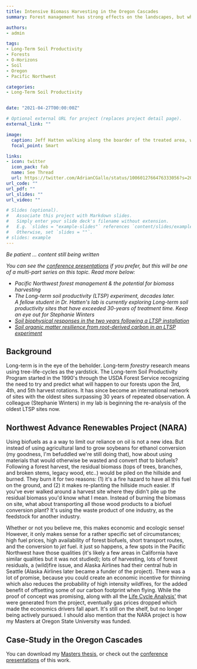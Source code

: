```yaml
---
title: Intensive Biomass Harvesting in the Oregon Cascades
summary: Forest management has strong effects on the landscapes, but what happens to soil carbon - and therefore site productivity - following intensive biomass harvesting?  

authors:
- admin

tags:
- Long-Term Soil Productivity
- Forests
- O-Horizons
- Soil
- Oregon
- Pacific Northwest

categories:
- Long-Term Soil Productivity


date: "2021-04-27T00:00:00Z"

# Optional external URL for project (replaces project detail page).
external_link: ""

image:
  caption: Jeff Hatten walking along the boarder of the treated area, weather station in the foreground 
  focal_point: Smart

links:
- icon: twitter
  icon_pack: fab
  name: See Thread
  url: https://twitter.com/AdrianCGallo/status/1006012766476333056?s=20
url_code: ""
url_pdf: ""
url_slides: ""
url_video: ""

# Slides (optional).
#   Associate this project with Markdown slides.
#   Simply enter your slide deck's filename without extension.
#   E.g. `slides = "example-slides"` references `content/slides/example-slides.md`.
#   Otherwise, set `slides = ""`.
# slides: example
---
```


_Be patient ... content still being written_

_You can see the [conference presentations](https://adriancgallo.com/publication/16-gallo-agu-root-carbon-nara) if you prefer, but this will be one of a multi-part series on this topic. Read more below:_ 

- _Pacific Northwest forest management & the potential for biomass harvesting_
- _The Long-term soil productivity (LTSP) experiment, decades later._
    _<Br> A fellow student in Dr. Hatten's lab is currently exploring Long-term soil productivity sites that have exceeded 30-years of treatment time. Keep an eye out for Stephanie Winters_
- _[Soil biophysical responses in the two years following a LTSP installation](https://drive.google.com/file/d/1tFufytaFKxY0QpeoFEQr8pmXmkvs1HNF/view?usp=sharing)_
- _[Soil organic matter resilience from root-derived carbon in an LTSP experiment](https://adriancgallo.com/publication/16-gallo-agu-root-carbon-nara/)_




## Background

Long-term is in the eye of the beholder. Long-term *forestry* research means using tree-life-cycles as the yardstick. The Long-term Soil Productivity Program started in the 1990's through the USDA Forest Service recognizing the need to try and predict what will happen to our forests upon the 3rd, 4th, and 5th harvest rotations. It has since become an international network of sites with the oldest sites surpassing 30 years of repeated observation. A colleague (Stephanie Winters) in my lab is beginning the re-analysis of the oldest LTSP sites now. 


## Northwest Advance Renewables Project (NARA)

Using biofuels as a a way to limit our reliance on oil is not a new idea. But instead of using agricultural land to grow soybeans for ethanol conversion (my goodness, I'm befuddled we're still doing that), how about using materials that would otherwise be wasted and convert *that* to biofuels? Following a forest harvest, the residual biomass (tops of trees, branches, and broken stems, legacy wood, etc..) would be piled on the hillside and burned. They burn it for two reasons: (1) it's a fire hazard to have all this fuel on the ground, and (2) it makes re-planting the hillside much easier. If you've ever walked around a harvest site where they didn't pile up the residual biomass you'd know what I mean. Instead of burning the biomass on site, what about transporting all those wood products to a biofuel conversion plant? It's using the waste product of one industry, as the feedstock for another industry. 

Whether or not you believe me, this makes economic and ecologic sense!  However, it only makes sense for a rather specific set of circumstances; high fuel prices, high availability of forest biofuels, short transport routes, and the conversion to *jet* fuel. it just so happens, a few spots in the Pacific Northwest have those qualities (it's likely a few areas in California have similar qualities but it was not studied); lots of harvesting, lots of forest residuals, a (wild)fire issue, and Alaska Airlines had their central hub in Seattle (Alaska Airlines later became a funder of the project). There was a lot of promise, because you could create an economic incentive for thinning which also reduces the probability of high intensity wildfires, for the added benefit of offsetting some of our carbon footprint when flying. While the proof of concept was promising, along with all the [Life Cycle Analysis'](https://nararenewables.org/documents/2017/04/life-cycle-analysis-of-residual-woody-biomass-based-biofuel.pdf/) that were generated from the project, eventually gas prices dropped which made the economics drivers fall apart. It's still on the shelf, but no longer being actively pursued. I should also mention that the NARA project is how my Masters at Oregon State University was funded. 


## Case-Study in the Oregon Cascades
You can download my [Masters thesis](https://ir.library.oregonstate.edu/xmlui/bitstream/handle/1957/60087/GalloAdrianC2017.pdf?sequence=1), or check out the [conference presentations](https://adriancgallo.com/publication/16-gallo-agu-root-carbon-nara) of this work. 

